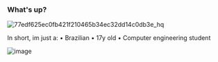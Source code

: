 ### What's up?

![77edf625ec0fb421f210465b34ec32dd14c0db3e_hq](https://user-images.githubusercontent.com/93132170/138693024-023ea45c-c827-46f0-b7ed-40128f1fcbeb.gif)

In short, im just a:
• Brazilian
• 17y old
• Computer engineering student

![image](https://user-images.githubusercontent.com/93132170/138691511-01bc72f6-9cbe-4a97-8c54-80441f3237c2.png)
